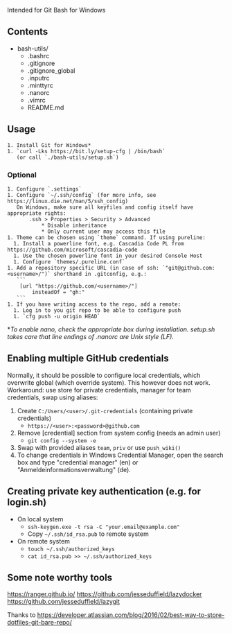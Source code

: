 Intended for Git Bash for Windows

## Contents
* bash-utils/
    * .bashrc
    * .gitignore
    * .gitignore_global
    * .inputrc
    * .minttyrc
    * .nanorc
    * .vimrc
    * README.md

## Usage
    1. Install Git for Windows*
    1. `curl -Lks https://bit.ly/setup-cfg | /bin/bash`
       (or call `./bash-utils/setup.sh`)
### Optional
    1. Configure `.settings`
    1. Configure `~/.ssh/config` (for more info, see https://linux.die.net/man/5/ssh_config)
       On Windows, make sure all keyfiles and config itself have appropriate rights:
           .ssh > Properties > Security > Advanced
               * Disable inheritance
               * Only current user may access this file
    1. Theme can be chosen using `theme` command. If using pureline:
      1. Install a powerline font, e.g. Cascadia Code PL from https://github.com/microsoft/cascadia-code
      1. Use the chosen powerline font in your desired Console Host
      1. Configure `themes/.pureline.conf`
    1. Add a repository specific URL (in case of ssh: `"git@github.com:<username>/")` shorthand in .gitconfig, e.g.:
       ```
        [url "https://github.com/<username>/"]
            insteadOf = "gh:"
       ```
    1. If you have writing access to the repo, add a remote:
      1. Log in to you git repo to be able to configure push
      1. `cfg push -u origin HEAD`

*_To enable nano, check the appropriate box during installation. setup.sh takes care that line endings of .nanorc are Unix style (LF)._

## Enabling multiple GitHub credentials
Normally, it should be possible to configure local credentials, which overwrite global (which override system).
This however does not work.
Workaround: use store for private credentials, manager for team credentials, swap using aliases:
1. Create `C:/Users/<user>/.git-credentials` (containing private credentials)
   * `https://<user>:<password>@github.com`
2. Remove [credential] section from system config (needs an admin user)
   * `git config --system -e`
3. Swap with provided aliases `team`, `priv` or use `push_wiki()`
4. To change credentials in Windows Credential Manager, open the search box and type "credential manager" (en) or "Anmeldeinformationsverwaltung" (de).

## Creating private key authentication (e.g. for login.sh)
* On local system
  * `ssh-keygen.exe -t rsa -C "your.email@example.com"`
  * Copy `~/.ssh/id_rsa.pub` to remote system
* On remote system
  * `touch ~/.ssh/authorized_keys`
  * `cat id_rsa.pub >> ~/.ssh/authorized_keys`

## Some note worthy tools
https://ranger.github.io/
https://github.com/jesseduffield/lazydocker
https://github.com/jesseduffield/lazygit

Thanks to https://developer.atlassian.com/blog/2016/02/best-way-to-store-dotfiles-git-bare-repo/
